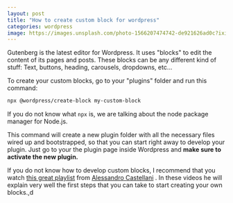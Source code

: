 ```yaml
---
layout: post
title: "How to create custom block for wordpress"
categories: wordpress
image: https://images.unsplash.com/photo-1566207474742-de921626ad0c?ixid=MXwxMjA3fDB8MHxwaG90by1wYWdlfHx8fGVufDB8fHw%3D&ixlib=rb-1.2.1&auto=format&fit=crop&w=1950&q=80
---
```


Gutenberg is the latest editor for Wordpress. It uses "blocks" to edit the content of its pages and posts. These blocks can be any different kind of stuff: Text, buttons, heading, carousels, dropdowns, etc...

To create your custom blocks, go to your "plugins" folder and run this command:

```bash
npx @wordpress/create-block my-custom-block
```

If you do not know what `npx` is, we are talking about the node package manager for Node.js.

This command will create a new plugin folder with all the necessary files wired up and bootstrapped, so that you can start right away to develop your plugin. Just go to your the plugin page inside Wordpress and **make sure to activate the new plugin.**

If you do not know how to develop custom blocks, I recommend that you watch [this great playlist](https://www.youtube.com/watch?v=ZyZ3KQH7rRQ&list=PLriKzYyLb28lHhftzU7Z_DJ32mvLy4KKH) from [Alessandro Castellani](https://www.youtube.com/channel/UCbmBY_XYZqCa2G0XmFA7ZWg) . In these videos he will explain very well the first steps that you can take to start creating your own blocks.,d
